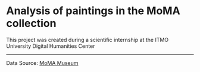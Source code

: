 Analysis of paintings in the MoMA collection
=====================
This project was created during a scientific internship at the ITMO University Digital Humanities Center
***
Data Source: [MoMA Museum](https://www.kaggle.com/momanyc/museum-collection)
